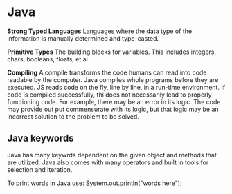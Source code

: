 # Java

**Strong Typed Languages**
Languages where the data type of the information is manually determined and type-casted. 

**Primitive Types**
The building blocks for variables.  This includes integers, chars, booleans, floats, et al. 

**Compiling**
A compile transforms the code humans can read into code readable by the computer.  Java compiles whole programs before they are executed.  JS reads code on the fly, line by line, in a run-time environment. If code is compiled successfully, thi does not necessarily lead to properly functioning code.  For example, there may be an error in its logic.  The code may provide out put commensurate with its logic, but that logic may be an incorrect  solution to the problem to be solved. 

## Java keywords

Java has many keywrds dependent on the given object and methods that are utilized.  Java also comes with many operators and built in tools for selection and iteration.

To print words in Java use:
System.out.println("words here");